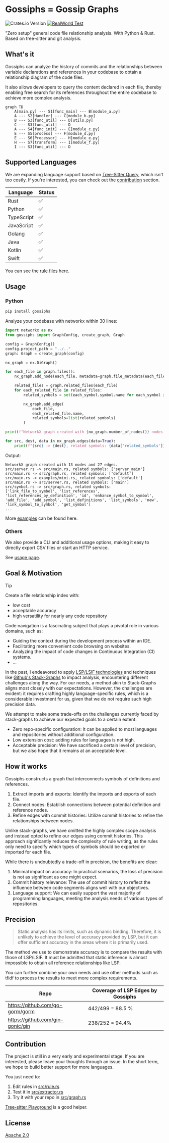 # Gossiphs = Gossip Graphs

![Crates.io Version](https://img.shields.io/crates/v/gossiphs)
[![RealWorld Test](https://github.com/williamfzc/gossiphs/actions/workflows/cargo-test.yml/badge.svg)](https://github.com/williamfzc/gossiphs/actions/workflows/cargo-test.yml)

"Zero setup" general code file relationship analysis. With Python & Rust. Based on tree-sitter and git analysis.

## What's it

Gossiphs can analyze the history of commits and the relationships between variable declarations and references in your
codebase to obtain a relationship diagram of the code files.

It also allows developers to query the content declared in each file, thereby enabling free search for its references
throughout the entire codebase to achieve more complex analysis.

```mermaid
graph TD
    A[main.py] --- S1[func_main] --- B[module_a.py]
    A --- S2[Handler] --- C[module_b.py]
    B --- S3[func_util] --- D[utils.py]
    C --- S3[func_util] --- D
    A --- S4[func_init] --- E[module_c.py]
    E --- S5[process] --- F[module_d.py]
    E --- S6[Processor] --- H[module_e.py]
    H --- S7[transform] --- I[module_f.py]
    I --- S3[func_util] --- D
```

## Supported Languages

We are expanding language support based
on [Tree-Sitter Query](https://tree-sitter.github.io/tree-sitter/code-navigation-systems), which isn't too costly.
If you're interested, you can check out the [contribution](#contribution) section.

| Language   | Status |
|------------|--------|
| Rust       | ✅      |
| Python     | ✅      |
| TypeScript | ✅      |
| JavaScript | ✅      |
| Golang     | ✅      |
| Java       | ✅      |
| Kotlin     | ✅      |
| Swift      | ✅      |

You can see the [rule files](./src/rule.rs) here.

## Usage

### Python

```bash
pip install gossiphs
```

Analyze your codebase with networkx within 30 lines:

```python
import networkx as nx
from gossiphs import GraphConfig, create_graph, Graph

config = GraphConfig()
config.project_path = "../.."
graph: Graph = create_graph(config)

nx_graph = nx.DiGraph()

for each_file in graph.files():
    nx_graph.add_node(each_file, metadata=graph.file_metadata(each_file))

    related_files = graph.related_files(each_file)
    for each_related_file in related_files:
        related_symbols = set(each_symbol.symbol.name for each_symbol in each_related_file.related_symbols)

        nx_graph.add_edge(
            each_file,
            each_related_file.name,
            related_symbols=list(related_symbols)
        )

print(f"NetworkX graph created with {nx_graph.number_of_nodes()} nodes and {nx_graph.number_of_edges()} edges.")

for src, dest, data in nx_graph.edges(data=True):
    print(f"{src} -> {dest}, related symbols: {data['related_symbols']}")
```

Output:

```text
NetworkX graph created with 13 nodes and 27 edges.
src/server.rs -> src/main.rs, related symbols: ['server_main']
src/main.rs -> src/graph.rs, related symbols: ['default']
src/main.rs -> examples/mini.rs, related symbols: ['default']
src/main.rs -> src/server.rs, related symbols: ['main']
src/symbol.rs -> src/graph.rs, related symbols: ['link_file_to_symbol', 'list_references', 'list_references_by_definition', 'id', 'enhance_symbol_to_symbol', 'add_file', 'add_symbol', 'list_definitions', 'list_symbols', 'new', 'link_symbol_to_symbol', 'get_symbol']
...
```

More [examples](./py_wrapper/examples) can be found here.

### Others

We also provide a CLI and additional usage options, making it easy to directly export CSV files or start an HTTP service.

See [usage page](./docs/usage.md).

## Goal & Motivation

> [!TIP]
> Create a file relationship index with:
> - low cost
> - acceptable accuracy
> - high versatility for nearly any code repository
>

Code navigation is a fascinating subject that plays a pivotal role in various domains, such as:

- Guiding the context during the development process within an IDE.
- Facilitating more convenient code browsing on websites.
- Analyzing the impact of code changes in Continuous Integration (CI) systems.
- ...

In the past, I endeavored to apply [LSP/LSIF technologies](https://lsif.dev/) and techniques
like [Github's Stack-Graphs](https://dcreager.net/talks/stack-graphs/) to impact analysis, encountering different
challenges along the way. For our needs, a method akin to Stack-Graphs aligns most closely with our expectations.
However, the challenges are evident: it requires crafting highly language-specific rules, which is a considerable
investment for us, given that we do not require such high precision data.

We attempt to make some trade-offs on the challenges currently faced by
stack-graphs to achieve our expected goals to a certain extent:

- Zero repo-specific configuration: It can be applied to most languages and repositories without additional
  configuration.
- Low extension cost: adding rules for languages is not high.
- Acceptable precision: We have sacrificed a certain level of precision, but we also hope that it remains at an
  acceptable level.

## How it works

Gossiphs constructs a graph that interconnects symbols of definitions and references.

1. Extract imports and exports: Identify the imports and exports of each file.
2. Connect nodes: Establish connections between potential definition and reference nodes.
3. Refine edges with commit histories: Utilize commit histories to refine the relationships between nodes.

Unlike stack-graphs, we have omitted the highly complex scope analysis and instead opted to refine our edges using
commit histories.
This approach significantly reduces the complexity of rule writing, as the rules only need to specify which types of
symbols should be exported or imported for each file.

While there is undoubtedly a trade-off in precision, the benefits are clear:

1. Minimal impact on accuracy: In practical scenarios, the loss of precision is not as significant as one might expect.
2. Commit history relevance: The use of commit history to reflect the influence between code segments aligns well with
   our objectives.
3. Language support: We can easily support the vast majority of programming languages, meeting the analysis needs of
   various types of repositories.

## Precision

> Static analysis has its limits, such as dynamic binding.
> Therefore, it is unlikely to achieve the level of accuracy provided by LSP, but it can offer sufficient accuracy in
> the areas where it is primarily used.

The method we use to demonstrate accuracy is to compare the results with those of LSP/LSIF. It must be admitted that
static inference is almost impossible to obtain all reference relationships like LSP. 

You can further combine your own needs and use other methods such as tfidf to process the results to meet more complex requirements.

| Repo                             | Coverage of LSP Edges by Gossiphs |
|----------------------------------|-----------------------------------|
| https://github.com/go-gorm/gorm  | 442/499 = 88.5 %                  |
| https://github.com/gin-gonic/gin | 238/252 = 94.4%                   |

## Contribution

The project is still in a very early and experimental stage. If you are interested, please leave your thoughts through
an issue. In the short term, we hope to build better support for more languages.

You just need to:

1. Edit rules in [src/rule.rs](src/rule.rs)
2. Test it in [src/extractor.rs](src/extractor.rs)
3. Try it with your repo in [src/graph.rs](src/graph.rs)

[Tree-sitter Playground](https://tree-sitter.github.io/tree-sitter/playground) is a good helper.

## License

[Apache 2.0](LICENSE)

